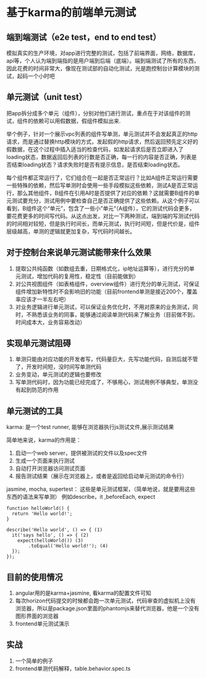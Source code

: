 # 基于karma的前端单元测试

## 端到端测试（e2e test，end to end test）
模拟真实的生产环境，对app进行完整的测试，包括了前端界面，网络，数据库，api等，个人认为端到端指的是用户端到后端（底端）。端到端测试了所有的东西，因此花费的时间非常大，像现在测试部的自动化测试，光是跑控制台计算模块的测试，起码一个小时吧

## 单元测试（unit test）
把app拆分成多个单元（组件），分别对他们进行测试，重点在于对该组件的测试，组件的依赖可以用假数据，假组件模拟出来.

举个例子，针对一个展示vpc列表的组件写单测，单元测试并不会发起真正的http请求，而是通过替换http模块的方式，发起假的http请求，然后返回预先定义好的假数据，在这个过程中插入适当的检查代码，如发起请求后是否立即进入了loading状态，数据返回后列表的行数是否正确，每一行的内容是否正确，列表是否结束loading状态？请求失败时是否有提示信息，是否结束loading状态。

每个组件都正常运行了，它们组合在一起是否正常运行？比如A组件正常运行需要一些特殊的依赖，然后写单测时会使用一些手段模拟这些依赖，测试A是否正常运行，那么其他组件，B组件在引用A时是否提供了对应的依赖？这就需要B组件的单元测试要充分，测试用例中要检查自己是否正确提供了这些依赖。从这个例子可以看到，B组件这个“单元”，包含了一些小”单元“（A组件），它的测试代码会更多，要花费更多的时间写代码。从这点出发，对比一下两种测试，端到端的写测试代码的时间相对较短，但是执行时间长，而单元测试，执行时间短，但是代价是，组件层级越高，单测的逻辑就更加复杂，写代码时间越长。

## 对于控制台来说单元测试能带来什么效果
1. 提取公共纯函数（如数组去重，日期格式化，ip地址运算等），进行充分的单元测试，增加代码的复用性，稳定性（目前能做到）
1. 对公共视图组件（如表格组件，overview组件）进行充分的单元测试，可保证组件增加新特性时不会影响旧的功能（目前frontend单测是接近200个，覆盖率应该才一半左右吧）
1. 对业务逻辑进行单元测试，可以保证业务优化时，不用对原来的业务测试，同时，不熟悉该业务的同事，能够通过阅读单测代码来了解业务（目前做不到，时间成本大，业务容易改动）

## 实现单元测试阻碍
1. 单测只能由对应功能的开发者写，代码量巨大，先写功能代码，自测后就不管了，开发时间短，没时间写单测代码
1. 业务变动，单元测试的逻辑也要修改
1. 写单测代码时，因为功能已经完成了，不够用心，测试用例不够典型，单测没有起到防范的作用

## 单元测试的工具
karma: 是一个test runner, 能够在浏览器执行js测试文件,展示测试结果

简单地来说，karma的作用是：
1. 启动一个web server，提供被测试的文件以及spec文件
1. 生成一个页面来执行测试
1. 自动打开浏览器访问测试页面
1. 报告测试结果（展示在浏览器上，或者是返回给启动单元测试的命令行）

jasmine, mocha, supertest： 这些是单元测试框架，（简单地说，就是要用这些东西的语法来写单测）
例如describe，it ,beforeEach, expect
```
function helloWorld() {
  return 'Hello world!';
}

describe('Hello world', () => { (1)
  it('says hello', () => { (2)
    expect(helloWorld()) (3)
        .toEqual('Hello world!'); (4)
  });
});
```

## 目前的使用情况
1. angular用的是karma+jasmine, 看karma的配置文件可知
1. 每次horizon代码提交的时候都会跑一次单元测试，代码审查的虚拟机上没有浏览器，所以是package.json里面的phantomjs来替代浏览器，他是一个没有图形界面的浏览器
1. frontend单元测试演示

## 实战
1. 一个简单的例子
1. frontend单测代码解释，table.behavior.spec.ts